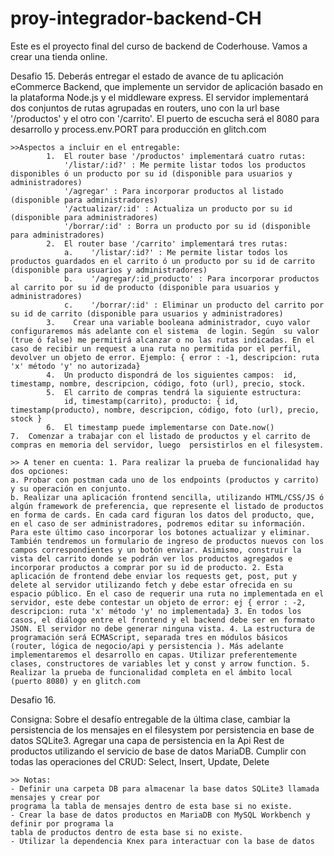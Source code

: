 # proy-integrador-backend-CH

Este es el proyecto final del curso de backend de Coderhouse.
Vamos a crear una tienda online.

Desafio 15.
Deberás entregar el estado de avance de tu aplicación eCommerce Backend, que implemente un servidor de aplicación basado en la plataforma Node.js y el middleware express. El servidor implementará dos conjuntos de rutas agrupadas en routers, uno con la url base '/productos' y el otro con '/carrito'. El puerto de escucha será el 8080 para desarrollo y process.env.PORT para producción en glitch.com

    >>Aspectos a incluir en el entregable:
            1.  El router base '/productos' implementará cuatro rutas:
                '/listar/:id?' : Me permite listar todos los productos disponibles ó un producto por su id (disponible para usuarios y administradores)
                '/agregar' : Para incorporar productos al listado (disponible para administradores)
                '/actualizar/:id' : Actualiza un producto por su id (disponible para administradores)
                '/borrar/:id' : Borra un producto por su id (disponible para administradores)
            2.  El router base '/carrito' implementará tres rutas:
                a.    '/listar/:id?' : Me permite listar todos los productos guardados en el carrito ó un producto por su id de carrito (disponible para usuarios y administradores)
                b.    '/agregar/:id_producto' : Para incorporar productos al carrito por su id de producto (disponible para usuarios y administradores)
                c.    '/borrar/:id' : Eliminar un producto del carrito por su id de carrito (disponible para usuarios y administradores)
            3.    Crear una variable booleana administrador, cuyo valor configuraremos más adelante con el sistema  de login. Según  su valor (true ó false) me permitirá alcanzar o no las rutas indicadas. En el caso de recibir un request a una ruta no permitida por el perfil, devolver un objeto de error. Ejemplo: { error : -1, descripcion: ruta 'x' método 'y' no autorizada}
            4.  Un producto dispondrá de los siguientes campos:  id, timestamp, nombre, descripcion, código, foto (url), precio, stock.
            5.  El carrito de compras tendrá la siguiente estructura:
                id, timestamp(carrito), producto: { id, timestamp(producto), nombre, descripcion, código, foto (url), precio, stock }
            6.  El timestamp puede implementarse con Date.now()
    7.  Comenzar a trabajar con el listado de productos y el carrito de compras en memoria del servidor, luego  persistirlos en el filesystem.

    >> A tener en cuenta: 1. Para realizar la prueba de funcionalidad hay dos opciones:
    a. Probar con postman cada uno de los endpoints (productos y carrito) y su operación en conjunto.
    b. Realizar una aplicación frontend sencilla, utilizando HTML/CSS/JS ó algún framework de preferencia, que represente el listado de productos en forma de cards. En cada card figuran los datos del producto, que, en el caso de ser administradores, podremos editar su información. Para este último caso incorporar los botones actualizar y eliminar. También tendremos un formulario de ingreso de productos nuevos con los campos correspondientes y un botón enviar. Asimismo, construir la vista del carrito donde se podrán ver los productos agregados e incorporar productos a comprar por su id de producto. 2. Esta aplicación de frontend debe enviar los requests get, post, put y delete al servidor utilizando fetch y debe estar ofrecida en su espacio público. En el caso de requerir una ruta no implementada en el servidor, este debe contestar un objeto de error: ej { error : -2, descripcion: ruta 'x' método 'y' no implementada} 3. En todos los casos, el diálogo entre el frontend y el backend debe ser en formato JSON. El servidor no debe generar ninguna vista. 4. La estructura de programación será ECMAScript, separada tres en módulos básicos (router, lógica de negocio/api y persistencia ). Más adelante implementaremos el desarrollo en capas. Utilizar preferentemente clases, constructores de variables let y const y arrow function. 5. Realizar la prueba de funcionalidad completa en el ámbito local (puerto 8080) y en glitch.com

Desafio 16.

Consigna: Sobre el desafío entregable de la última clase, cambiar la persistencia de los
mensajes en el filesystem por persistencia en base de datos SQLite3.
Agregar una capa de persistencia en la Api Rest de productos utilizando el servicio de base de
datos MariaDB. Cumplir con todas las operaciones del CRUD: Select, Insert, Update, Delete

    >> Notas:
    - Definir una carpeta DB para almacenar la base datos SQLite3 llamada mensajes y crear por
    programa la tabla de mensajes dentro de esta base si no existe.
    - Crear la base de datos productos en MariaDB con MySQL Workbench y definir por programa la
    tabla de productos dentro de esta base si no existe.
    - Utilizar la dependencia Knex para interactuar con la base de datos
